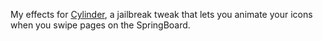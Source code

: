 My effects for [Cylinder](https://github.com/rweichler/cylinder/), a jailbreak tweak that lets you animate your icons when you swipe pages on the SpringBoard.